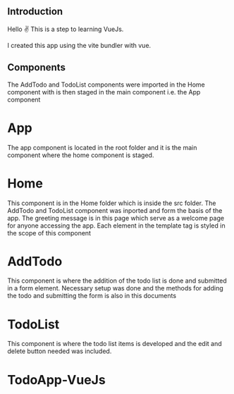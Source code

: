 ## Introduction

Hello ✌
This is a step to learning VueJs. 

I created this app using the vite bundler with vue.

## Components

The AddTodo and TodoList components were imported in the Home component with is then staged in the main component i.e. the App component

# App

The app component is located in the root folder and it is the main component where the home component is staged.

# Home 

This component is in the Home folder which is inside the src folder. The AddTodo and TodoList component was inported and form the basis of the app.
The greeting message is in this page which serve as a welcome page for anyone accessing the app. Each element in the template tag is styled in the scope of this component

# AddTodo

This component is where the addition of the todo list is done and submitted in a form element. Necessary setup was done and the methods for adding the todo and submitting the form is also in this documents

# TodoList

This component is where the todo list items is developed and the edit and delete button needed was included.
# TodoApp-VueJs

